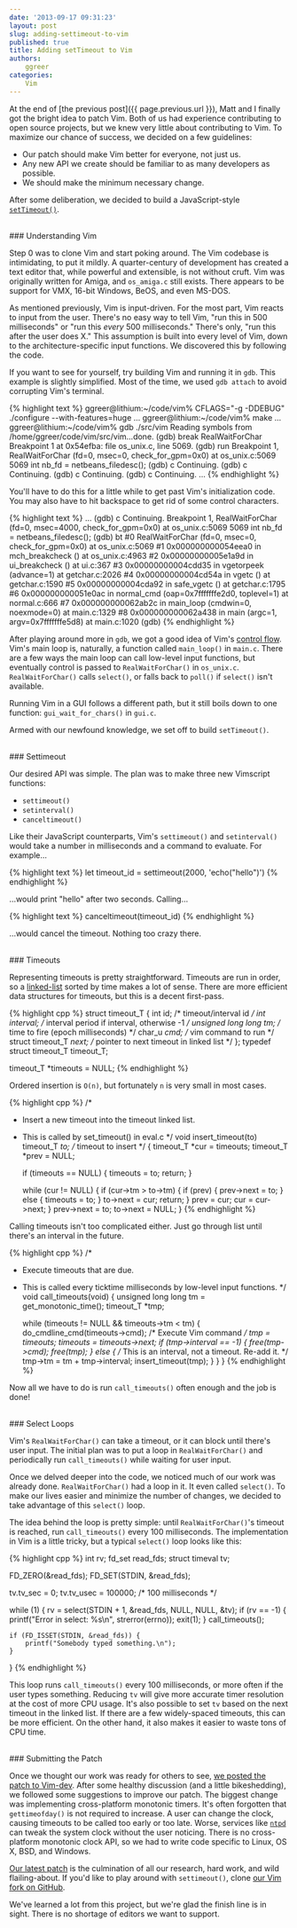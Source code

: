 ```yaml
---
date: '2013-09-17 09:31:23'
layout: post
slug: adding-settimeout-to-vim
published: true
title: Adding setTimeout to Vim
authors:
    ggreer
categories:
    Vim
---
```


At the end of [the previous post]({{ page.previous.url }}), Matt and I finally got the bright idea to patch Vim. Both of us had experience contributing to open source projects, but we knew very little about contributing to Vim. To maximize our chance of success, we decided on a few guidelines:

* Our patch should make Vim better for everyone, not just us.
* Any new API we create should be familiar to as many developers as possible.
* We should make the minimum necessary change.

After some deliberation, we decided to build a JavaScript-style [`setTimeout()`](https://developer.mozilla.org/en-US/docs/Web/API/window.setTimeout).


<br class="separator" />
### Understanding Vim

Step 0 was to clone Vim and start poking around. The Vim codebase is intimidating, to put it mildly. A quarter-century of development has created a text editor that, while powerful and extensible, is not without cruft. Vim was originally written for Amiga, and `os_amiga.c` still exists. There appears to be support for VMX, 16-bit Windows, BeOS, and even MS-DOS.

As mentioned previously, Vim is input-driven. For the most part, Vim reacts to input from the user. There's no easy way to tell Vim, "run this in 500 milliseconds" or "run this *every* 500 milliseconds." There's only, "run this after the user does X." This assumption is built into every level of Vim, down to the architecture-specific input functions. We discovered this by following the code.

If you want to see for yourself, try building Vim and running it in `gdb`. This example is slightly simplified. Most of the time, we used `gdb attach` to avoid corrupting Vim's terminal.

{% highlight text %}
ggreer@lithium:~/code/vim% CFLAGS="-g -DDEBUG" ./configure --with-features=huge
...
ggreer@lithium:~/code/vim% make
...
ggreer@lithium:~/code/vim% gdb ./src/vim
Reading symbols from /home/ggreer/code/vim/src/vim...done.
(gdb) break RealWaitForChar
Breakpoint 1 at 0x54efba: file os_unix.c, line 5069.
(gdb) run
Breakpoint 1, RealWaitForChar (fd=0, msec=0, check_for_gpm=0x0) at os_unix.c:5069
5069        int         nb_fd = netbeans_filedesc();
(gdb) c
Continuing.
(gdb) c
Continuing.
(gdb) c
Continuing.
(gdb) c
Continuing.
...
{% endhighlight %}

You'll have to do this for a little while to get past Vim's initialization code. You may also have to hit backspace to get rid of some control characters.

{% highlight text %}
...
(gdb) c
Continuing.
Breakpoint 1, RealWaitForChar (fd=0, msec=4000, check_for_gpm=0x0) at os_unix.c:5069
5069        int         nb_fd = netbeans_filedesc();
(gdb) bt
#0  RealWaitForChar (fd=0, msec=0, check_for_gpm=0x0) at os_unix.c:5069
#1  0x000000000054eea0 in mch_breakcheck () at os_unix.c:4963
#2  0x00000000005e1a9d in ui_breakcheck () at ui.c:367
#3  0x00000000004cdd35 in vgetorpeek (advance=1) at getchar.c:2026
#4  0x00000000004cd54a in vgetc () at getchar.c:1590
#5  0x00000000004cda92 in safe_vgetc () at getchar.c:1795
#6  0x000000000051e0ac in normal_cmd (oap=0x7fffffffe2d0, toplevel=1) at normal.c:666
#7  0x000000000062ab2c in main_loop (cmdwin=0, noexmode=0) at main.c:1329
#8  0x000000000062a438 in main (argc=1, argv=0x7fffffffe5d8) at main.c:1020
(gdb)
{% endhighlight %}

After playing around more in `gdb`, we got a good idea of Vim's [control flow](http://en.wikipedia.org/wiki/Control_flow). Vim's main loop is, naturally, a function called `main_loop()` in `main.c`. There are a few ways the main loop can call low-level input functions, but eventually control is passed to `RealWaitForChar()` in `os_unix.c`. `RealWaitForChar()` calls `select()`, or falls back to `poll()` if `select()` isn't available.

Running Vim in a GUI follows a different path, but it still boils down to one function: `gui_wait_for_chars()` in `gui.c`. 

Armed with our newfound knowledge, we set off to build `setTimeout()`.

<!-- main.c main_loop has a while loop which calls
getchar.c vgetc
which calls inchar
which calls ui_inchar
which calls:
  if gui:
    gui_wait_for_chars (gui.c)
      gui_mch_wait_for_chars
        uses gui-specific waiting (usually not select())
  no gui:
    mch_inchar (os-specific, os_unix.c)
      which calls WaitForChar
        which calls RealWaitForChar -->


<br class="separator" />
### Settimeout

Our desired API was simple. The plan was to make three new Vimscript functions:

* `settimeout()`
* `setinterval()`
* `canceltimeout()`

Like their JavaScript counterparts, Vim's `settimeout()` and `setinterval()` would take a number in milliseconds and a command to evaluate. For example...

{% highlight text %}
let timeout_id = settimeout(2000, 'echo("hello")')
{% endhighlight %}

...would print "hello" after two seconds. Calling...

{% highlight text %}
canceltimeout(timeout_id)
{% endhighlight %}

...would cancel the timeout. Nothing too crazy there.

<br class="separator" />
### Timeouts

Representing timeouts is pretty straightforward. Timeouts are run in order, so a [linked-list](http://en.wikipedia.org/wiki/Linked_list) sorted by time makes a lot of sense. There are more efficient data structures for timeouts, but this is a decent first-pass.

{% highlight cpp %}
struct timeout_T {
    int id;                     /* timeout/interval id */
    int interval;               /* interval period if interval, otherwise -1 */
    unsigned long long tm;      /* time to fire (epoch milliseconds) */
    char_u *cmd;                /* vim command to run */
    struct timeout_T *next;     /* pointer to next timeout in linked list */
};
typedef struct timeout_T timeout_T;

timeout_T *timeouts = NULL;
{% endhighlight %}

Ordered insertion is `O(n)`, but fortunately `n` is very small in most cases.

{% highlight cpp %}
/*
 * Insert a new timeout into the timeout linked list.
 * This is called by set_timeout() in eval.c
 */
void insert_timeout(to)
    timeout_T *to;  /* timeout to insert */
{
    timeout_T *cur = timeouts;
    timeout_T *prev = NULL;

    if (timeouts == NULL) {
        timeouts = to;
        return;
    }

    while (cur != NULL) {
        if (cur->tm > to->tm) {
            if (prev) {
                prev->next = to;
            } else {
                timeouts = to;
            }
            to->next = cur;
            return;
        }
        prev = cur;
        cur = cur->next;
    }
    prev->next = to;
    to->next = NULL;
}
{% endhighlight %}

Calling timeouts isn't too complicated either. Just go through list until there's an interval in the future.

{% highlight cpp %}
/*
 * Execute timeouts that are due.
 * This is called every ticktime milliseconds by low-level input functions.
 */
void call_timeouts(void)
{
    unsigned long long tm = get_monotonic_time();
    timeout_T *tmp;

    while (timeouts != NULL && timeouts->tm < tm) {
        do_cmdline_cmd(timeouts->cmd);  /* Execute Vim command */
        tmp = timeouts;
        timeouts = timeouts->next;
        if (tmp->interval == -1) {
            free(tmp->cmd);
            free(tmp);
        } else {
            /* This is an interval, not a timeout. Re-add it. */
            tmp->tm = tm + tmp->interval;
            insert_timeout(tmp);
        }
    }
}
{% endhighlight %}

Now all we have to do is run `call_timeouts()` often enough and the job is done!


<br class="separator" />
### Select Loops

Vim's `RealWaitForChar()` can take a timeout, or it can block until there's user input. The initial plan was to put a loop in `RealWaitForChar()` and periodically run `call_timeouts()` while waiting for user input.

Once we delved deeper into the code, we noticed much of our work was already done. `RealWaitForChar()` had a loop in it. It even called `select()`. To make our lives easier and minimize the number of changes, we decided to take advantage of this `select()` loop. 

The idea behind the loop is pretty simple: until `RealWaitForChar()`'s timeout is reached, run `call_timeouts()` every 100 milliseconds. The implementation in Vim is a little tricky, but a typical `select()` loop looks like this:

{% highlight cpp %}
int rv;
fd_set read_fds;
struct timeval tv;

FD_ZERO(&read_fds);
FD_SET(STDIN, &read_fds);

tv.tv_sec = 0;
tv.tv_usec = 100000; /* 100 milliseconds */

while (1) {
    rv = select(STDIN + 1, &read_fds, NULL, NULL, &tv);
    if (rv == -1) {
        printf("Error in select: %s\n", strerror(errno));
        exit(1);
    }
    call_timeouts();

    if (FD_ISSET(STDIN, &read_fds)) {
        printf("Somebody typed something.\n");
    }
}
{% endhighlight %}

This loop runs `call_timeouts()` every 100 milliseconds, or more often if the user types something. Reducing `tv` will give more accurate timer resolution at the cost of more CPU usage. It's also possible to set `tv` based on the next timeout in the linked list. If there are a few widely-spaced timeouts, this can be more efficient. On the other hand, it also makes it easier to waste tons of CPU time.


<br class="separator" />
### Submitting the Patch

Once we thought our work was ready for others to see, [we posted the patch to Vim-dev](https://groups.google.com/d/msg/vim_dev/-4pqDJfHCsM/LkYNCpZjQ70J). After some healthy discussion (and a little bikeshedding), we followed some suggestions to improve our patch. The biggest change was implementing cross-platform monotonic timers. It's often forgotten that `gettimeofday()` is not required to increase. A user can change the clock, causing timeouts to be called too early or too late. Worse, services like [`ntpd`](http://en.wikipedia.org/wiki/Ntpd) can tweak the system clock without the user noticing. There is no cross-platform monotonic clock API, so we had to write code specific to Linux, OS X, BSD, and Windows.

[Our latest patch](https://github.com/Floobits/vim/compare/835cc6e85d8fbc14c4e659a4c0452ca5f699d805...master) is the culmination of all our research, hard work, and wild flailing-about. If you'd like to play around with `settimeout()`, clone [our Vim fork on GitHub](https://github.com/Floobits/vim).

We've learned a lot from this project, but we're glad the finish line is in sight. There is no shortage of editors we want to support.
